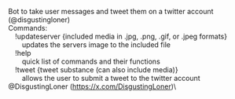 Bot to take user messages and tweet them on a twitter account (@disgustingloner)\
Commands:\
&emsp;!updateserver {included media in .jpg, .png, .gif, or .jpeg formats}\
    &emsp;&emsp;updates the servers image to the included file\
&emsp;!help\
    &emsp;&emsp;quick list of commands and their functions\
&emsp;!tweet {tweet substance (can also include media)}\
    &emsp;&emsp;allows the user to submit a tweet to the twitter account @DisgustingLoner (https://x.com/DisgustingLoner)\
